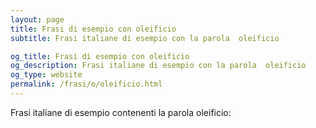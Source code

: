```yaml
---
layout: page
title: Frasi di esempio con oleificio 
subtitle: Frasi italiane di esempio con la parola  oleificio

og_title: Frasi di esempio con oleificio 
og_description: Frasi italiane di esempio con la parola  oleificio
og_type: website
permalink: /frasi/o/oleificio.html
---
```


Frasi italiane di esempio contenenti la parola oleificio:


